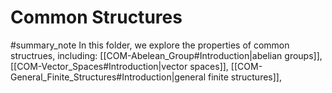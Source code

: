 # Common Structures
#summary_note 
In this folder, we explore the properties of common structrues, including:
[[COM-Abelean_Group#Introduction|abelian groups]], [[COM-Vector_Spaces#Introduction|vector spaces]], [[COM-General_Finite_Structures#Introduction|general finite structures]], 